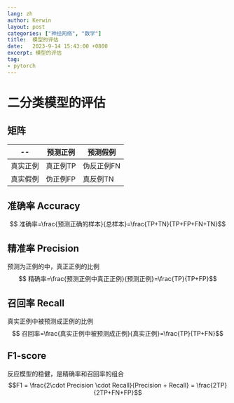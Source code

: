 ```yaml
---
lang: zh
author: Kerwin
layout: post
categories: ["神经网络", "数学"]
title:  模型的评估
date:   2023-9-14 15:43:00 +0800
excerpt: 模型的评估
tag:
- pytorch
---
```


# 二分类模型的评估
## 矩阵
|--|预测正例|预测假例|
|--|--|--|
|真实正例|真正例TP|伪反正例FN|
|真实假例|伪正例FP|真反例TN|

## 准确率 Accuracy
$$ 准确率=\frac{预测正确的样本}{总样本}=\frac{TP+TN}{TP+FP+FN+TN}$$

## 精准率 Precision
预测为正例的中，真正正例的比例
$$ 精确率=\frac{预测正例中真正正例}{预测正例}=\frac{TP}{TP+FP}$$

## 召回率 Recall
真实正例中被预测成正例的比例
$$ 召回率=\frac{真实正例中被预测成正例}{真实正例}=\frac{TP}{TP+FN}$$

## F1-score
反应模型的稳健，是精确率和召回率的组合
$$F1 = \frac{2\cdot Precision \cdot Recall}{Precision + Recall} = \frac{2TP}{2TP+FN+FP}$$

